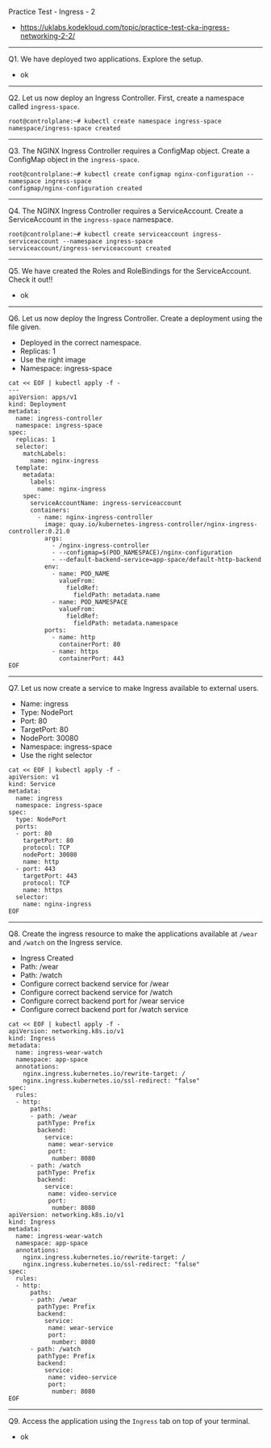 Practice Test - Ingress - 2

- https://uklabs.kodekloud.com/topic/practice-test-cka-ingress-networking-2-2/

---

Q1. We have deployed two applications. Explore the setup.

- ok

---

Q2. Let us now deploy an Ingress Controller. First, create a namespace called `ingress-space`.

```shell
root@controlplane:~# kubectl create namespace ingress-space
namespace/ingress-space created
```

---

Q3. The NGINX Ingress Controller requires a ConfigMap object. Create a ConfigMap object in the `ingress-space`.

```shell
root@controlplane:~# kubectl create configmap nginx-configuration --namespace ingress-space
configmap/nginx-configuration created
```

---

Q4. The NGINX Ingress Controller requires a ServiceAccount. Create a ServiceAccount in the `ingress-space` namespace.

```shell
root@controlplane:~# kubectl create serviceaccount ingress-serviceaccount --namespace ingress-space
serviceaccount/ingress-serviceaccount created
```

---

Q5. We have created the Roles and RoleBindings for the ServiceAccount. Check it out!!

- ok

---

Q6. Let us now deploy the Ingress Controller. Create a deployment using the file given.

- Deployed in the correct namespace.
- Replicas: 1
- Use the right image
- Namespace: ingress-space

```shell
cat << EOF | kubectl apply -f -
---
apiVersion: apps/v1
kind: Deployment
metadata:
  name: ingress-controller
  namespace: ingress-space
spec:
  replicas: 1
  selector:
    matchLabels:
      name: nginx-ingress
  template:
    metadata:
      labels:
        name: nginx-ingress
    spec:
      serviceAccountName: ingress-serviceaccount
      containers:
        - name: nginx-ingress-controller
          image: quay.io/kubernetes-ingress-controller/nginx-ingress-controller:0.21.0
          args:
            - /nginx-ingress-controller
            - --configmap=$(POD_NAMESPACE)/nginx-configuration
            - --default-backend-service=app-space/default-http-backend
          env:
            - name: POD_NAME
              valueFrom:
                fieldRef:
                  fieldPath: metadata.name
            - name: POD_NAMESPACE
              valueFrom:
                fieldRef:
                  fieldPath: metadata.namespace
          ports:
            - name: http
              containerPort: 80
            - name: https
              containerPort: 443
EOF
```

---

Q7. Let us now create a service to make Ingress available to external users.

- Name: ingress
- Type: NodePort
- Port: 80
- TargetPort: 80
- NodePort: 30080
- Namespace: ingress-space
- Use the right selector

```shell
cat << EOF | kubectl apply -f -
apiVersion: v1
kind: Service
metadata:
  name: ingress
  namespace: ingress-space
spec:
  type: NodePort
  ports:
  - port: 80
    targetPort: 80
    protocol: TCP
    nodePort: 30080
    name: http
  - port: 443
    targetPort: 443
    protocol: TCP
    name: https
  selector:
    name: nginx-ingress
EOF
```

---

Q8. Create the ingress resource to make the applications available at `/wear` and `/watch` on the Ingress service.

- Ingress Created
- Path: /wear
- Path: /watch
- Configure correct backend service for /wear
- Configure correct backend service for /watch
- Configure correct backend port for /wear service
- Configure correct backend port for /watch service

```shell
cat << EOF | kubectl apply -f -
apiVersion: networking.k8s.io/v1
kind: Ingress
metadata:
  name: ingress-wear-watch
  namespace: app-space
  annotations:
    nginx.ingress.kubernetes.io/rewrite-target: /
    nginx.ingress.kubernetes.io/ssl-redirect: "false"
spec:
  rules:
  - http:
      paths:
      - path: /wear
        pathType: Prefix
        backend:
          service:
           name: wear-service
           port: 
            number: 8080
      - path: /watch
        pathType: Prefix
        backend:
          service:
           name: video-service
           port:
            number: 8080
apiVersion: networking.k8s.io/v1
kind: Ingress
metadata:
  name: ingress-wear-watch
  namespace: app-space
  annotations:
    nginx.ingress.kubernetes.io/rewrite-target: /
    nginx.ingress.kubernetes.io/ssl-redirect: "false"
spec:
  rules:
  - http:
      paths:
      - path: /wear
        pathType: Prefix
        backend:
          service:
           name: wear-service
           port: 
            number: 8080
      - path: /watch
        pathType: Prefix
        backend:
          service:
           name: video-service
           port:
            number: 8080
EOF
```

---

Q9. Access the application using the `Ingress` tab on top of your terminal.

- ok